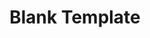 ---
name: Blank Template
about: Blank Template
title: 'Blank Template'
labels: 'Blank Template'
assignees: ''

---